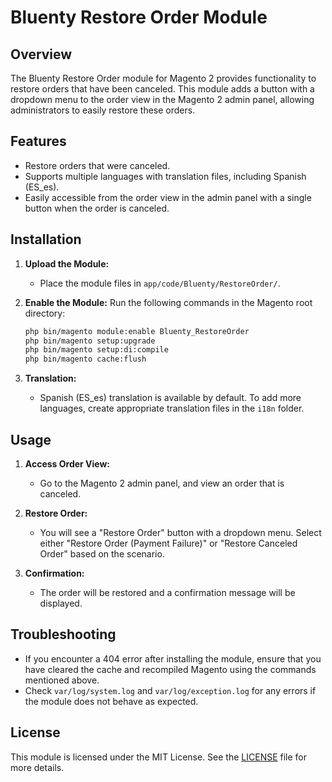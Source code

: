 
# Bluenty Restore Order Module

## Overview
The Bluenty Restore Order module for Magento 2 provides functionality to restore orders that have been canceled. This module adds a button with a dropdown menu to the order view in the Magento 2 admin panel, allowing administrators to easily restore these orders.

## Features
- Restore orders that were canceled.
- Supports multiple languages with translation files, including Spanish (ES_es).
- Easily accessible from the order view in the admin panel with a single button when the order is canceled.

## Installation

1. **Upload the Module:**
   - Place the module files in `app/code/Bluenty/RestoreOrder/`.

2. **Enable the Module:**
   Run the following commands in the Magento root directory:
   ```bash
   php bin/magento module:enable Bluenty_RestoreOrder
   php bin/magento setup:upgrade
   php bin/magento setup:di:compile
   php bin/magento cache:flush
   ```

3. **Translation:**
   - Spanish (ES_es) translation is available by default. To add more languages, create appropriate translation files in the `i18n` folder.

## Usage

1. **Access Order View:**
   - Go to the Magento 2 admin panel, and view an order that is canceled.

2. **Restore Order:**
   - You will see a "Restore Order" button with a dropdown menu. Select either "Restore Order (Payment Failure)" or "Restore Canceled Order" based on the scenario.

3. **Confirmation:**
   - The order will be restored and a confirmation message will be displayed.

## Troubleshooting

- If you encounter a 404 error after installing the module, ensure that you have cleared the cache and recompiled Magento using the commands mentioned above.
- Check `var/log/system.log` and `var/log/exception.log` for any errors if the module does not behave as expected.

## License
This module is licensed under the MIT License. See the [LICENSE](LICENSE) file for more details.
